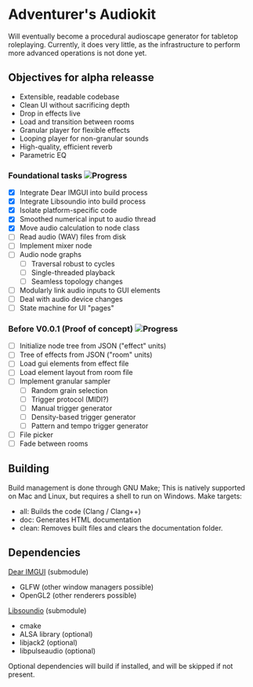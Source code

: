 # Adventurer's Audiokit

Will eventually become a procedural audioscape generator for tabletop roleplaying.
Currently, it does very little, as the infrastructure to perform more advanced operations is not done yet.

## Objectives for alpha releasse
- Extensible, readable codebase
- Clean UI without sacrificing depth
- Drop in effects live
- Load and transition between rooms
- Granular player for flexible effects
- Looping player for non-granular sounds
- High-quality, efficient reverb
- Parametric EQ


### Foundational tasks ![Progress](https://progress-bar.dev/5/?scale=14&title=progress&color=babaca&suffix=%2F14)
- [x] Integrate Dear IMGUI into build process
- [x] Integrate Libsoundio into build process
- [x] Isolate platform-specific code
- [x] Smoothed numerical input to audio thread
- [x] Move audio calculation to node class
- [ ] Read audio (WAV) files from disk
- [ ] Implement mixer node
- [ ] Audio node graphs
  - [ ] Traversal robust to cycles
  - [ ] Single-threaded playback
  - [ ] Seamless topology changes
- [ ] Modularly link audio inputs to GUI elements
- [ ] Deal with audio device changes
- [ ] State machine for UI "pages"

### Before V0.0.1 (Proof of concept) ![Progress](https://progress-bar.dev/0/?scale=12&tittle=progress&color=babbaca&suffix=%2F12)
- [ ] Initialize node tree from JSON ("effect" units)
- [ ] Tree of effects from JSON ("room" units)
- [ ] Load gui elements from effect file
- [ ] Load element layout from room file
- [ ] Implement granular sampler
  - [ ] Random grain selection
  - [ ] Trigger protocol (MIDI?)
  - [ ] Manual trigger generator
  - [ ] Density-based trigger generator
  - [ ] Pattern and tempo trigger generator
- [ ] File picker
- [ ] Fade between rooms

## Building
Build management is done through GNU Make; 
This is natively supported on Mac and Linux, but requires a shell to run on Windows.
Make targets:
- all: Builds the code (Clang / Clang++)
- doc: Generates HTML documentation
- clean: Removes built files and clears the documentation folder.

## Dependencies
[Dear IMGUI](https://github.com/ocornut/imgui) (submodule)
- GLFW (other window managers possible)
- OpenGL2 (other renderers possible)

[Libsoundio](https://github.com/andrewrk/libsoundio) (submodule)
- cmake
- ALSA library (optional)
- libjack2 (optional)
- libpulseaudio (optional)

Optional dependencies will build if installed, and will be skipped if not present.

